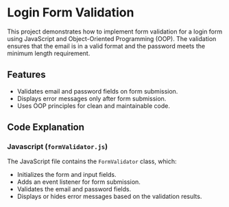 # Login Form Validation

This project demonstrates how to implement form validation for a login form using JavaScript and Object-Oriented Programming (OOP). The validation ensures that the email is in a valid format and the password meets the minimum length requirement.

## Features

- Validates email and password fields on form submission.
- Displays error messages only after form submission.
- Uses OOP principles for clean and maintainable code.

## Code Explanation
### Javascript (`formValidator.js`)
The JavaScript file contains the `FormValidator` class, which:
- Initializes the form and input fields.
- Adds an event listener for form submission.
- Validates the email and password fields.
- Displays or hides error messages based on the validation results.
